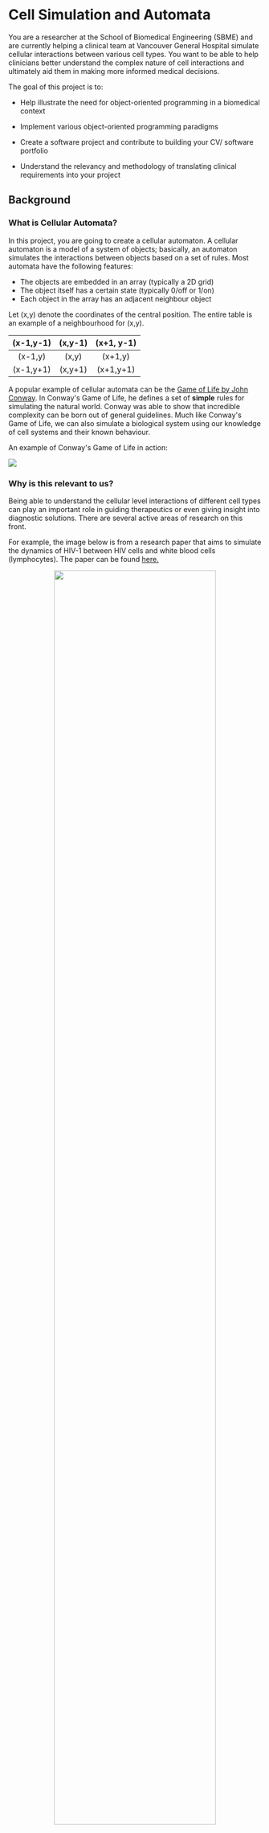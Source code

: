 # Cell Simulation and Automata

You are a  researcher at the School of Biomedical Engineering (SBME) and are currently helping a clinical team at Vancouver General Hospital simulate cellular interactions between various cell types. You want to be able to help clinicians better understand the complex nature of cell interactions and ultimately aid them in making more informed medical decisions.

The goal of this project is to:
* Help illustrate the need for object-oriented programming in a biomedical context

* Implement various object-oriented programming paradigms

* Create a software project and contribute to building your CV/ software portfolio

* Understand the relevancy and methodology of translating clinical requirements into your project


## Background

### What is Cellular Automata?
In this project, you are going to create a cellular automaton. A cellular automaton is a model of a system of objects; basically, an automaton simulates the interactions between objects based on a set of rules. Most automata have the following features:
* The objects are embedded in an array (typically a 2D grid)
* The object itself has a certain state (typically 0/off or 1/on)
* Each object in the array has an adjacent neighbour object

Let (x,y) denote the coordinates of the central position. The entire table is an example of a neighbourhood for (x,y).


|(x-1,y-1) | (x,y-1)| (x+1, y-1) |
|:---: |:---: |:---: |
| (x-1,y)| (x,y)| (x+1,y)|
| (x-1,y+1)| (x,y+1)| (x+1,y+1)|

A popular example of cellular automata can be the [Game of Life by John Conway](https://en.wikipedia.org/wiki/Conway%27s_Game_of_Life). In Conway's Game of Life, he defines a set of **simple** rules for simulating the natural world. Conway was able to show that incredible complexity can be born out of general guidelines. Much like Conway's Game of Life, we can also simulate a biological system using our knowledge of cell systems and their known behaviour.

An example of Conway's Game of Life in action:

![](https://cdn-images-1.medium.com/fit/t/1600/480/1*2c5Mfwq7mu0xajlLCmsCDQ.gif)

### Why is this relevant to us?
Being able to understand the cellular level interactions of different cell types can play an important role in guiding therapeutics or even giving insight into diagnostic solutions. There are several active areas of research on this front.

For example, the image below is from a research paper that aims to simulate the dynamics of HIV-1 between HIV cells and white blood cells (lymphocytes). The paper can be found [here.](https://www.researchgate.net/profile/Monamorn-Precharattana/publication/283799493_Stochastic_modeling_for_dynamics_of_HIV-1_infection_using_cellular_automata_A_review/links/5a98cc1a45851535bce0dade/Stochastic-modeling-for-dynamics-of-HIV-1-infection-using-cellular-automata-A-review.pdf)

<p align="center"><img width="80%" height="auto" src="https://op.mahidol.ac.th/ra/wp-content/uploads/2019/08/IL_2562-02-02.jpg"> <br><i>Stochastic Cellular Automata Model for HIV -1 Infection Dyanimics <a src="https://op.mahidol.ac.th/ra/en/2019/10/24/il_2562-02-2/">(Precharattana, 2019)</a></i></p>

There are several very interesting areas of research that rely on some sort of simulation, such areas include:
* Whole-Cell Modeling and Simulation
  * [A Brief Survey](https://link.springer.com/article/10.1007/s00354-019-00066-y#Abs1)

* Tumour Growth Simulation
  * [A Novel Method for Simulating Cancer Growth](https://link.springer.com/chapter/10.1007/978-3-642-15979-4_15)

* Tissue Growth Simulation
  * [Tissue growth for 3D printed Scaffolds](https://link.springer.com/article/10.1007/s10237-018-1040-9)

## Your Project

Your project will be to use cellular automata to create a simulation of cancer cells vs. human cells. Specifically, your simulation will have 4 types of cells

### `ImmuneCell`

This cell fights cancer. Specifically, it will check arround its neighbourhood for `CancerCells`, pick one, and kill it, replacing it with a `DeadCell`

### `TissueCell`

The `TissueCell` exists to grow. All it does is check its neighbourhood for `DeadCell`. If one exists, it will "grow" a new `tissueCell` by replacing the `DeadCell` with a `TissueCell`

### `DeadCell`

This simple cell does nothing, and is only there to be interacted with by other cell types.

### `CancerCell`

The most complex cell, as it does what both immune and tissue cells do! Specifically, a `CancerCell` will look at its neighbourhood and count the number of dead, tissue and immune cells around it, while also storing their location (it will have a seperate list for dead cell, tissue cell, and immune cell locations). It will then chose one of 4 actions depending on its local enviroment. If there are any number of dead cells, the cancer will choose one and "grow" into it, replacing it with a new `CancerCell`. If the number of tissue cells is greater than the number of immune cells, it will choose one and kill it, replacing it with a `DeadCell`. If the number of immune cells is greater than the number of tissue cells, it will attack an immune cell, potentially killing it. If the cancer cell is entirely surrounded by cancer cells then it will do nothing.

This may sound complex, but we will build up to this through the weeks by completing the following tasks:

## Tasks
Each task can be found in more detail in the respective lesson project assignment.


### Task 1: Make a Cell Class
Make a cell type class. Specifics of what methods and instance variables this class needs are in Assignment 3.

### Task 2: Characteristics of Your Cell Type
Implement a Java object in your cell type object type, this way you can introduce some characteristics of your cell type.

You can define characteristics in any way that you think is appropriate to your cell type. This means you can declare properties that are pertinent to the cell type using java.util objects or have a method that uses java.util objects. Again, the main goal is to use and implement one of the main java objects.


### Task 3: Inheritance Using Your Cell Type
Create a sub-class of your cell type class (the one you made in Task 2). Specifically, after lesson 5 where you learn about inheritance, you can now make sub-classes of your cell class that are more specific. For example, you can make a `TissueCell` class! See Assignment 4 for more details.

### Task 4: Finishing Touches
Using polymorphism, finish your overarching project by implementing the logic of the simulation.

This is might seem complex, and that is because for your first real obeject oriented program it is. Complex problems are all we have left today, the trivial ones have been solved. Feel free to goto office hours and post on Piazza! After completing this project, you should be more than ready for CPEN 221/223!

Also in those courses you will have "Mini-Projects" as assignments. This is good prep for that, though it might be considered a "Mini-Mini-Project" by Sathish.
